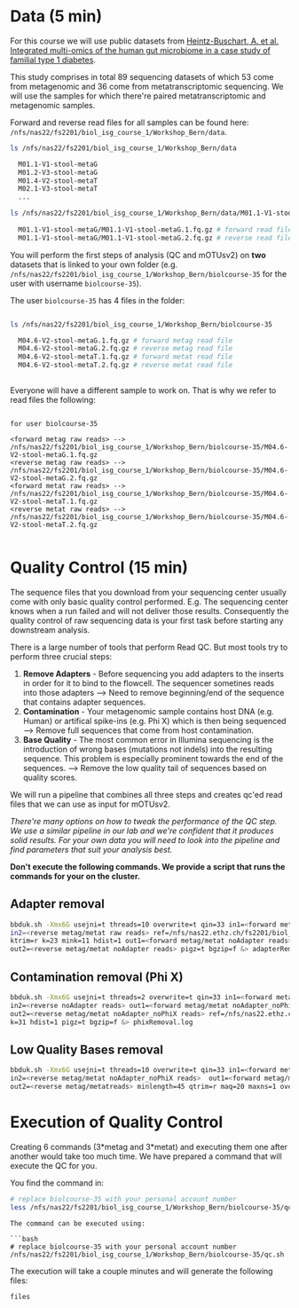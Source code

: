 
# Data (5 min)

For this course we will use public datasets from [Heintz-Buschart, A. et al. Integrated multi-omics of the human gut microbiome in a case study of familial type 1 diabetes](https://www.nature.com/articles/nmicrobiol2016180).

This study comprises in total 89 sequencing datasets of which 53 come from metagenomic and 36 come from metatranscriptomic sequencing. We will use the samples for which there're paired metatranscriptomic and metagenomic samples.

Forward and reverse read files for all samples can be found here: `/nfs/nas22/fs2201/biol_isg_course_1/Workshop_Bern/data`.

```bash
ls /nfs/nas22/fs2201/biol_isg_course_1/Workshop_Bern/data

  M01.1-V1-stool-metaG
  M01.2-V3-stool-metaG
  M01.4-V2-stool-metaT
  M02.1-V3-stool-metaT
  ...

ls /nfs/nas22/fs2201/biol_isg_course_1/Workshop_Bern/data/M01.1-V1-stool-metaG/*
  
  M01.1-V1-stool-metaG/M01.1-V1-stool-metaG.1.fq.gz # forward read file
  M01.1-V1-stool-metaG/M01.1-V1-stool-metaG.2.fq.gz # reverse read file
```

You will perform the first steps of analysis (QC and mOTUsv2) on **two** datasets that is linked to your own folder (e.g. `/nfs/nas22/fs2201/biol_isg_course_1/Workshop_Bern/biolcourse-35` for the user with username `biolcourse-35`).

The user `biolcourse-35` has 4 files in the folder:


```bash

ls /nfs/nas22/fs2201/biol_isg_course_1/Workshop_Bern/biolcourse-35

  M04.6-V2-stool-metaG.1.fq.gz # forward metag read file
  M04.6-V2-stool-metaG.2.fq.gz # reverse metag read file
  M04.6-V2-stool-metaT.1.fq.gz # forward metat read file
  M04.6-V2-stool-metaT.2.fq.gz # reverse metat read file
  
```

Everyone will have a different sample to work on. That is why we refer to read files the following:

```

for user biolcourse-35

<forward metag raw reads> --> /nfs/nas22/fs2201/biol_isg_course_1/Workshop_Bern/biolcourse-35/M04.6-V2-stool-metaG.1.fq.gz
<reverse metag raw reads> --> /nfs/nas22/fs2201/biol_isg_course_1/Workshop_Bern/biolcourse-35/M04.6-V2-stool-metaG.2.fq.gz
<forward metat raw reads> --> /nfs/nas22/fs2201/biol_isg_course_1/Workshop_Bern/biolcourse-35/M04.6-V2-stool-metaT.1.fq.gz
<reverse metat raw reads> --> /nfs/nas22/fs2201/biol_isg_course_1/Workshop_Bern/biolcourse-35/M04.6-V2-stool-metaT.2.fq.gz


```


# Quality Control (15 min)

The sequence files that you download from your sequencing center usually come with only basic quality control performed. E.g. The sequencing center knows when a run failed and will not deliver those results. Consequently the quality control of raw sequencing data is your first task before starting any downstream analysis. 

There is a large number of tools that perform Read QC. But most tools try to perform three crucial steps:

1. **Remove Adapters** - Before sequencing you add adapters to the inserts in order for it to bind to the flowcell. The sequencer sometines reads into those adapters --> Need to remove beginning/end of the sequence that contains adapter sequences.
2. **Contamination** - Your metagenomic sample contains host DNA (e.g. Human) or artifical spike-ins (e.g. Phi X) which is then being sequenced --> Remove full sequences that come from host contamination.
3. **Base Quality** - The most common error in Illumina sequencing is the introduction of wrong bases (mutations not indels) into the resulting sequence. This problem is especially prominent towards the end of the sequences. --> Remove the low quality tail of sequences based on quality scores. 

We will run a pipeline that combines all three steps and creates qc'ed read files that we can use as input for mOTUsv2.


*There're many options on how to tweak the performance of the QC step. We use a similar pipeline in our lab and we're confident that it produces solid results. For your own data you will need to look into the pipeline and find parameters that suit your analysis best.*


**Don't execute the following commands. We provide a script that runs the commands for your on the cluster.**

## Adapter removal


```bash
bbduk.sh -Xmx6G usejni=t threads=10 overwrite=t qin=33 in1=<forward metag/metat raw reads> \ 
in2=<reverse metag/metat raw reads> ref=/nfs/nas22.ethz.ch/fs2201/biol_isg_course_1/Workshop_Bern/bin/bbmap/resources/adapters.fa \
ktrim=r k=23 mink=11 hdist=1 out1=<forward metag/metat noAdapter reads>  \
out2=<reverse metag/metat noAdapter reads> pigz=t bgzip=f &> adapterRemoval.log
```

## Contamination removal (Phi X)

```bash
bbduk.sh -Xmx6G usejni=t threads=2 overwrite=t qin=33 in1=<forward metag/metat noAdapter reads> \
in2=<reverse noAdapter reads> out1=<forward metag/metat noAdapter_noPhiX reads> \
out2=<reverse metag/metat noAdapter_noPhiX reads> ref=/nfs/nas22.ethz.ch/fs2201/biol_isg_course_1/Workshop_Bern/bin/bbmap/resources/phix174_ill.ref.fa.gz \
k=31 hdist=1 pigz=t bgzip=f &> phixRemoval.log
```

## Low Quality Bases removal

```bash
bbduk.sh -Xmx6G usejni=t threads=10 overwrite=t qin=33 in1=<forward metag/metat noAdapter_noPhiX reads> \
in2=<reverse metag/metat noAdapter_noPhiX reads>  out1=<forward metag/metat reads>  \
out2=<reverse metag/metatreads> minlength=45 qtrim=r maq=20 maxns=1 overwrite=t trimq=30 pigz=t bgzip=f &> qc.log
```


# Execution of Quality Control

Creating 6 commands (3\*metag and 3\*metat) and executing them one after another would take too much time. We have prepared a command that will execute the QC for you.

You find the command in:

```bash
# replace biolcourse-35 with your personal account number
less /nfs/nas22/fs2201/biol_isg_course_1/Workshop_Bern/biolcourse-35/qc.sh
```

```
The command can be executed using:

```bash
# replace biolcourse-35 with your personal account number
/nfs/nas22/fs2201/biol_isg_course_1/Workshop_Bern/biolcourse-35/qc.sh
```

The execution will take a couple minutes and will generate the following files:

```bash
files
```
